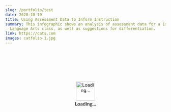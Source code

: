 ```yaml
---
slug: /portfolio/test
date: 2020-10-10
title: Using Assessment Data to Inform Instruction
summary: This infographic shows an analysis of assessment data for a 1st-Grade
  Language Arts class, as well as suggestions for differentiation.
link: https://cats.com
images: catfolio-1.jpg
---
```

<div class="piktowrapper-embed" style="height: 300px; position: relative;" data-uid="36408152-using-data-to-inform-instruction"><div class="pikto-canvas-wrap"><div class="pikto-canvas"><div class="embed-loading-overlay" style="width: 100%; height: 100%; position: absolute; text-align: center;"><img width="60px" alt="Loading..." style="margin-top: 100px" src="https://create.piktochart.com/loading.gif"/><p style="margin: 0; padding: 0; font-family: Lato, Helvetica, Arial, sans-serif; font-weight: 600; font-size: 16px">Loading...</p></div></div></div></div><script>(function(d){var js, id="pikto-embed-js", ref=d.getElementsByTagName("script")[0];if (d.getElementById(id)) { return;}js=d.createElement("script"); js.id=id; js.async=true;js.src="https://create.piktochart.com/assets/embedding/embed.js";ref.parentNode.insertBefore(js, ref);}(document));</script>